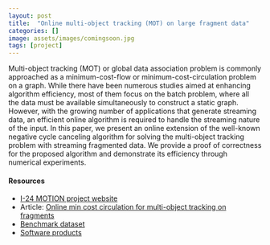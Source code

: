 ```yaml
---
layout: post
title:  "Online multi-object tracking (MOT) on large fragment data"
categories: []
image: assets/images/comingsoon.jpg
tags: [project]
---
```

Multi-object tracking (MOT) or global data association problem is commonly approached as a minimum-cost-flow or minimum-cost-circulation problem on a graph. While there have been numerous studies aimed at enhancing algorithm efficiency, most of them focus on the batch problem, where all the data must be available simultaneously to construct a static graph. However, with the growing number of applications that generate streaming data, an efficient online algorithm is required to handle the streaming nature of the input. In this paper, we present an online extension of the well-known negative cycle canceling algorithm for solving the multi-object tracking problem with streaming fragmented data. We provide a proof of correctness for the proposed algorithm and demonstrate its efficiency through numerical experiments.


#### Resources
- [I-24 MOTION project website][i-24motion]
- Article: [Online min cost circulation for multi-object tracking on fragments][paper]
- [Benchmark dataset][i24-data]
- [Software products][i24-software]

[i-24motion]: https://i24motion.org
[paper]: https://ieeexplore.ieee.org/stamp/stamp.jsp?arnumber=10422670
[i24-data]: https://vanderbilt.app.box.com/s/w0x5qxua9u8b6hi225w8xn2l5gm36upf/folder/233761208949
[i24-software]: https://github.com/I24-MOTION/I24-postprocessing-lite



